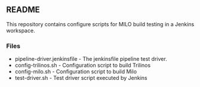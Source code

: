 README
------

This repository contains configure scripts for MILO build testing 
in a Jenkins workspace.

### Files
- pipeline-driver.jenkinsfile - The jenkinsfile pipeline test driver.
- config-trilinos.sh          - Configuration script to build Trilinos
- config-milo.sh              - Configuration script to build Milo
- test-driver.sh              - Test driver script executed by Jenkins


